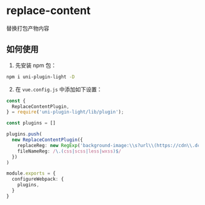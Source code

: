 # replace-content


替换打包产物内容

## 如何使用

1. 先安装 npm 包：

```bash
npm i uni-plugin-light -D
```

2. 在 `vue.config.js` 中添加如下设置：


```ts
const {
  ReplaceContentPlugin,
} = require('uni-plugin-light/lib/plugin');

const plugins = []

plugins.push(
  new ReplaceContentPlugin({
    replaceReg: new RegExp('background-image:\\s?url\\(https://cdn\\.dcloud\\.net\\.cn/img\\/.*?.png\\);?'),
    fileNameReg: /\.(css|scss|less|wxss)$/
  })
)

module.exports = {
  configureWebpack: {
    plugins,
  }
}
```

